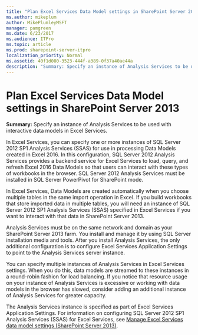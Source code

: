 ```yaml
---
title: "Plan Excel Services Data Model settings in SharePoint Server 2013"
ms.author: mikeplum
author: MikePlumleyMSFT
manager: pamgreen
ms.date: 6/23/2017
ms.audience: ITPro
ms.topic: article
ms.prod: sharepoint-server-itpro
localization_priority: Normal
ms.assetid: 40f1d080-3523-444f-a389-0f37a40ae44a
description: "Summary: Specify an instance of Analysis Services to be used with interactive data models in Excel Services."
---
```


# Plan Excel Services Data Model settings in SharePoint Server 2013

 **Summary:** Specify an instance of Analysis Services to be used with interactive data models in Excel Services. 
  
In Excel Services, you can specify one or more instances of SQL Server 2012 SP1 Analysis Services (SSAS) for use in processing Data Models created in Excel 2016. In this configuration, SQL Server 2012 Analysis Services provides a backend service for Excel Services to load, query, and refresh Excel 2016 Data Models so that users can interact with these types of workbooks in the browser. SQL Server 2012 Analysis Services must be installed in SQL Server PowerPivot for SharePoint mode.
  
In Excel Services, Data Models are created automatically when you choose multiple tables in the same import operation in Excel. If you build workbooks that store imported data in multiple tables, you will need an instance of SQL Server 2012 SP1 Analysis Services (SSAS) specified in Excel Services if you want to interact with that data in SharePoint Server 2013.
  
Analysis Services must be on the same network and domain as your SharePoint Server 2013 farm. You install and manage it by using SQL Server installation media and tools. After you install Analysis Services, the only additional configuration is to configure Excel Services Application Settings to point to the Analysis Services server instance.
  
You can specify multiple instances of Analysis Services in Excel Services settings. When you do this, data models are streamed to these instances in a round-robin fashion for load balancing. If you notice that resource usage on your instance of Analysis Services is excessive or working with data models in the browser has slowed, consider adding an additional instance of Analysis Services for greater capacity.
  
The Analysis Services instance is specified as part of Excel Services Application Settings. For information on configuring SQL Server 2012 SP1 Analysis Services (SSAS) for Excel Services, see [Manage Excel Services data model settings (SharePoint Server 2013)](manage-excel-services-data-model-settings.md).
  

